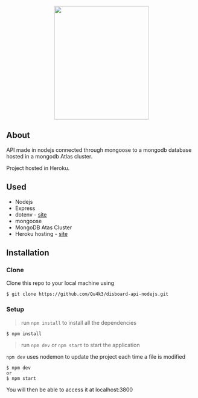 <p align="center">
    <img width="250" height="300" src="https://cdn.discordapp.com/attachments/503303753705848838/541288577846214666/shuvi-rounded.gif">
</p>

## About

API made in nodejs connected through mongoose to a mongodb database hosted in a mongodb Atlas cluster.

Project hosted in Heroku.

## Used

- Nodejs
- Express
- dotenv - [site](https://github.com/motdotla/dotenv)
- mongoose
- MongoDB Atas Cluster
- Heroku hosting - [site](https://heroku.com)

## Installation

### Clone

Clone this repo to your local machine using
```shell
$ git clone https://github.com/Qu4k3/disboard-api-nodejs.git
```

### Setup


> run `npm install` to install all the dependencies

```shell
$ npm install
```

> run `npm dev` or `npm start` to start the application

`npm dev` uses nodemon to update the project each time a file is modified

```shell
$ npm dev
or
$ npm start
```

You will then be able to access it at localhost:3800
